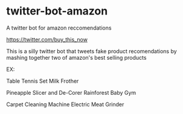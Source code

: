 # twitter-bot-amazon
A twitter bot for amazon reccomendations

https://twitter.com/buy_this_now

This is a silly twitter bot that tweets fake product recomendations by mashing together two of amazon's best selling products

EX: 

Table Tennis Set Milk Frother

Pineapple Slicer and De-Corer Rainforest Baby Gym

Carpet Cleaning Machine Electric Meat Grinder
